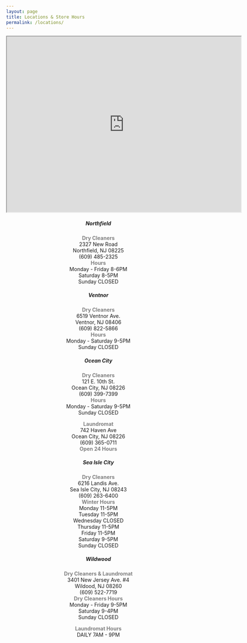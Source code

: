 ```yaml
---
layout: page
title: Locations & Store Hours
permalink: /locations/
---
```

<center> <iframe src="https://www.google.com/maps/d/u/0/embed?mid=13szKy6mRagCj-x2ouYiW1ftgoWs&ehbc=2E312F" width="640" height="480"></iframe>

 <div class="container">
  <div class="row">
    <div class="col-sm-4"><h5><strong>Northfield</strong></h5>
      <p><span style="color: #808080;"><strong>Dry Cleaners</strong></span><br />2327 New Road<br />Northfield, NJ 08225<br />(609) 485-2325<br /><span style="color: #808080;"><strong>Hours</strong></span><br />Monday - Friday 8-6PM<br />Saturday 8-5PM<br />Sunday CLOSED</p>
    </div>
      <div class="col-sm-4">
      <h5><strong>Ventnor</strong></h5>
      <p><span style="color: #808080;"><strong>Dry Cleaners</strong></span><br />6519 Ventnor Ave. <br />Ventnor, NJ 08406<br />(609) 822-5866<br /><span style="color: #808080;"><strong>Hours</strong></span><br />Monday - Saturday 9-5PM<br />Sunday CLOSED</p>
    </div>
    <div class="col-sm-4">
      <h5><strong>Ocean City</strong></h5>
      <p><span style="color: #808080;"><strong>Dry Cleaners</strong></span><br />121 E. 10th St.<br />Ocean City, NJ 08226<br />(609) 399-7399<br /><span style="color: #808080;"><strong>Hours</strong></span><br />Monday - Saturday 9-5PM<br />Sunday CLOSED</p>
      <p><span style="color: #808080;"><strong>Laundromat</strong></span><br />742 Haven Ave<br />Ocean City, NJ 08226<br />(609) 365-0711<br /><span style="color: #808080;"><strong>Open 24 Hours</strong></span><br /></p>
    </div>
<div class="row">
   <div class="col-sm-4">
      <h5><strong>Sea Isle City</strong></h5>
      <p><span style="color: #808080;"><strong>Dry Cleaners</strong></span><br />6216 Landis Ave.<br />Sea Isle City, NJ 08243<br />(609) 263-6400<br /><span style="color: #808080;"><strong>Winter Hours</strong></span><br />Monday 11-5PM<br />Tuesday 11-5PM<br />Wednesday CLOSED<br />Thursday 11-5PM<br />Friday 11-5PM<br />Saturday 9-5PM<br />Sunday CLOSED</p>
    </div>
   <div class="col-sm-4">
      <h5><strong>Wildwood</strong></h5>
      <p><span style="color: #808080;"><strong>Dry Cleaners & Laundromat</strong></span><br />3401 New Jersey Ave. #4<br />Wildood, NJ 08260<br />(609) 522-7719<br /><span style="color: #808080;"><strong>Dry Cleaners Hours</strong></span><br />Monday - Friday 9-5PM<br />Saturday 9-4PM<br /> Sunday CLOSED</p>
      <p><span style="color: #808080;"><strong>Laundromat Hours</strong></span><br />DAILY 7AM - 9PM<br /></p>
    </div>
  </div>
</div>
